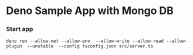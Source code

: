 # Deno Sample App with Mongo DB

### Start app
`deno run --allow-net --allow-env  --allow-write --allow-read --allow-plugin  --unstable  --config tsconfig.json src/server.ts`
